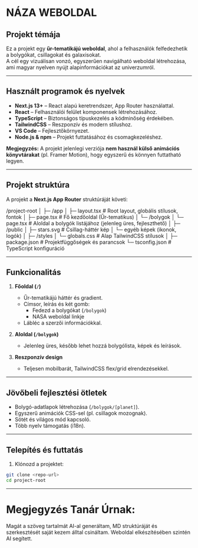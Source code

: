 # NÁZA WEBOLDAL

## Projekt témája
Ez a projekt egy **űr-tematikájú weboldal**, ahol a felhasználók felfedezhetik a bolygókat, csillagokat és galaxisokat.  
A cél egy vizuálisan vonzó, egyszerűen navigálható weboldal létrehozása, ami magyar nyelven nyújt alapinformációkat az univerzumról.

---

## Használt programok és nyelvek

- **Next.js 13+** – React alapú keretrendszer, App Router használattal.
- **React** – Felhasználói felület komponensek létrehozásához.
- **TypeScript** – Biztonságos típuskezelés a kódminőség érdekében.
- **TailwindCSS** – Reszponzív és modern stílushoz.
- **VS Code** – Fejlesztőkörnyezet.
- **Node.js & npm** – Projekt futtatásához és csomagkezeléshez.

**Megjegyzés:** A projekt jelenlegi verziója **nem használ külső animációs könyvtárakat** (pl. Framer Motion), hogy egyszerű és könnyen futtatható legyen.

---

## Projekt struktúra

A projekt a **Next.js App Router** struktúráját követi:

/project-root
│
├─ /app
│ ├─ layout.tsx # Root layout, globális stílusok, fontok
│ ├─ page.tsx # Fő kezdőoldal (Űr-tematikus)
│ └─ /bolygok
│ └─ page.tsx # Aloldal a bolygók listájához (jelenleg üres, fejleszthető)
│
├─ /public
│ ├─ stars.svg # Csillag-háttér kép
│ └─ egyéb képek (ikonok, logók)
│
├─ /styles
│ └─ globals.css # Alap TailwindCSS stílusok
│
├─ package.json # Projektfüggőségek és parancsok
└─ tsconfig.json # TypeScript konfiguráció




---

## Funkcionalitás

1. **Főoldal (`/`)**  
   - Űr-tematikájú háttér és gradient.  
   - Címsor, leírás és két gomb:  
     - Fedezd a bolygókat (`/bolygok`)  
     - NASA weboldal linkje  
   - Lábléc a szerzői információkkal.

2. **Aloldal (`/bolygok`)**  
   - Jelenleg üres, később lehet hozzá bolygólista, képek és leírások.

3. **Reszponzív design**  
   - Teljesen mobilbarát, TailwindCSS flex/grid elrendezésekkel.

---

## Jövőbeli fejlesztési ötletek

- Bolygó-adatlapok létrehozása (`/bolygok/[planet]`).  
- Egyszerű animációk CSS-sel (pl. csillagok mozognak).  
- Sötét és világos mód kapcsoló.  
- Több nyelv támogatás (i18n).

---

## Telepítés és futtatás

1. Klónozd a projektet:

```bash
git clone <repo-url>
cd project-root
```

---

# Megjegyzés Tanár Úrnak:
Magát a szöveg tartalmát AI-al generáltam, MD struktúráját és szerkesztését saját kezem álltal csináltam. Weboldal elkészítésében szintén AI segített.